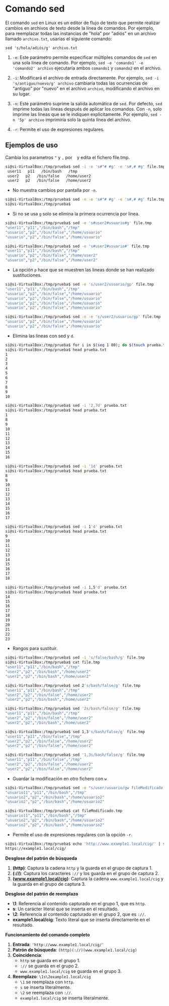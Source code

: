 # Comando sed

El comando `sed` en Linux es un editor de flujo de texto que permite realizar cambios en archivos de texto desde la línea de comandos. Por ejemplo, para reemplazar todas las instancias de "hola" por "adiós" en un archivo llamado `archivo.txt`, usarías el siguiente comando:

```
sed 's/hola/adiós/g' archivo.txt
```

1. `-e`: Este parámetro permite especificar múltiples comandos de `sed` en una sola línea de comando. Por ejemplo, `sed -e 'comando1' -e 'comando2' archivo` ejecutaría ambos `comando1` y `comando2` en el archivo.

2. `-i`: Modificará el archivo de entrada directamente. Por ejemplo, `sed -i 's/antiguo/nuevo/g' archivo` cambiaría todas las ocurrencias de "antiguo" por "nuevo" en el archivo `archivo`, modificando el archivo en su lugar.

3. `-n`: Este parámetro suprime la salida automática de `sed`. Por defecto, `sed` imprime todas las líneas después de aplicar los comandos. Con `-n`, solo imprime las líneas que se le indiquen explícitamente. Por ejemplo, `sed -n '5p' archivo` imprimiría solo la quinta línea del archivo.

4. `-r`: Permite el uso de expresiones regulares.

## Ejemplos de uso

Cambia los parametros `"` y `,` por ` ` y edita el fichero file.tmp.

```bash
si@si-VirtualBox:/tmp/prueba$ sed -i -e 's#"# #g' -e 's#,# #g' file.tmp
 user11   p11   /bin/bash   /tmp
 user2   p2   /bin/false   /home/user2
 user2   p2   /bin/false   /home/user2
```

- No muestra cambios por pantalla por `-n`.

```bash
si@si-VirtualBox:/tmp/prueba$ sed -n -e 's#"# #g' -e 's#,# #g' file.tmp
si@si-VirtualBox:/tmp/prueba$
```

- Si no se usa `g` solo se elimina la primera ocurrencia por linea.

```bash
si@si-VirtualBox:/tmp/prueba$ sed -e 's#user2#usuario#g' file.tmp
"user11","p11","/bin/bash","/tmp"
"usuario","p2","/bin/false","/home/usuario"
"usuario","p2","/bin/false","/home/usuario"

si@si-VirtualBox:/tmp/prueba$ sed -e 's#user2#usuario#' file.tmp
"user11","p11","/bin/bash","/tmp"
"usuario","p2","/bin/false","/home/user2"
"usuario","p2","/bin/false","/home/user2"
```

- La opción `p` hace que se muestren las lineas donde se han realizado sustituciones.

```bash
si@si-VirtualBox:/tmp/prueba$ sed -e 's/user2/usuario/gp' file.tmp
"user11","p11","/bin/bash","/tmp"
"usuario","p2","/bin/false","/home/usuario"
"usuario","p2","/bin/false","/home/usuario"
"usuario","p2","/bin/false","/home/usuario"
"usuario","p2","/bin/false","/home/usuario"

si@si-VirtualBox:/tmp/prueba$ sed -n -e 's/user2/usuario/gp' file.tmp
"usuario","p2","/bin/false","/home/usuario"
"usuario","p2","/bin/false","/home/usuario"
```

- Elimina las lineas con sed y `d`.

```bash
si@si-VirtualBox:/tmp/prueba$ for i in $(seq 1 80); do $(touch prueba.txt && echo "${i}" >> prueba.txt); done;
si@si-VirtualBox:/tmp/prueba$ head prueba.txt
1
2
3
4
5
6
7
8
9
10
```

```bash
si@si-VirtualBox:/tmp/prueba$ sed -i '2,7d' prueba.txt
si@si-VirtualBox:/tmp/prueba$ head prueba.txt
1
8
9
10
11
12
13
14
15
16
```

```bash
si@si-VirtualBox:/tmp/prueba$ sed -i '1d' prueba.txt
si@si-VirtualBox:/tmp/prueba$ head prueba.txt
8
9
10
11
12
13
14
15
16
17
```

```bash
si@si-VirtualBox:/tmp/prueba$ sed -i 1'd' prueba.txt
si@si-VirtualBox:/tmp/prueba$ head prueba.txt
9
10
11
12
13
14
15
16
17
18
```

```bash
si@si-VirtualBox:/tmp/prueba$ sed -i 1,5'd' prueba.txt
si@si-VirtualBox:/tmp/prueba$ head prueba.txt
14
15
16
17
18
19
20
21
22
23
```

- Rangos para sustituir.

```bash
si@si-VirtualBox:/tmp/prueba$ sed -i 's/false/bash/g' file.tmp
si@si-VirtualBox:/tmp/prueba$ cat file.tmp
"user11","p11","/bin/bash","/tmp"
"user2","p2","/bin/bash","/home/user2"
"user2","p2","/bin/bash","/home/user2"

si@si-VirtualBox:/tmp/prueba$ sed 2's/bash/false/g' file.tmp
"user11","p11","/bin/bash","/tmp"
"user2","p2","/bin/false","/home/user2"
"user2","p2","/bin/bash","/home/user2"

si@si-VirtualBox:/tmp/prueba$ sed '2s/bash/false/g' file.tmp
"user11","p11","/bin/bash","/tmp"
"user2","p2","/bin/false","/home/user2"
"user2","p2","/bin/bash","/home/user2"

si@si-VirtualBox:/tmp/prueba$ sed 1,3's/bash/false/g' file.tmp
"user11","p11","/bin/false","/tmp"
"user2","p2","/bin/false","/home/user2"
"user2","p2","/bin/false","/home/user2"

si@si-VirtualBox:/tmp/prueba$ sed '1,3s/bash/false/g' file.tmp
"user11","p11","/bin/false","/tmp"
"user2","p2","/bin/false","/home/user2"
"user2","p2","/bin/false","/home/user2"
```

- Guardar la modificación en otro fichero con `w`

```bash
si@si-VirtualBox:/tmp/prueba$ sed -e "s/user/usuario/gw fileModificado.tmp" file.tmp
"usuario11","p11","/bin/bash","/tmp"
"usuario2","p2","/bin/bash","/home/usuario2"
"usuario2","p2","/bin/bash","/home/usuario2"

si@si-VirtualBox:/tmp/prueba$ cat fileModificado.tmp
"usuario11","p11","/bin/bash","/tmp"
"usuario2","p2","/bin/bash","/home/usuario2"
"usuario2","p2","/bin/bash","/home/usuario2"
```

- Permite el uso de expresiones regulares con la opción `-r`.

```bash
si@si-VirtualBox:/tmp/prueba$ echo 'http://www.example1.local/cig/' | sed -r 's|(http)(://)(www.example1.local/cig)|\1s\2example1.local/cig|'
https://example1.local/cig/
```

**Desglose del patrón de búsqueda**

1. **(http)**: Captura la cadena `http` y la guarda en el grupo de captura 1.
2. **(://)**: Captura los caracteres `://` y los guarda en el grupo de captura 2.
3. **(www.example1.local/cig)**: Captura la cadena `www.example1.local/cig` y la guarda en el grupo de captura 3.

**Desglose del patrón de reemplazo**

- **\1**: Referencia al contenido capturado en el grupo 1, que es `http`.
- **s**: Un carácter literal que se inserta en el resultado.
- **\2**: Referencia al contenido capturado en el grupo 2, que es `://`.
- **example1.local/cig**: Texto literal que se inserta directamente en el resultado.

**Funcionamiento del comando completo**

1. **Entrada**: `'http://www.example1.local/cig/'`
2. **Patrón de búsqueda**: `(http)(://)(www.example1.local/cig)`
3. **Coincidencia**:
   - `http` se guarda en el grupo 1.
   - `://` se guarda en el grupo 2.
   - `www.example1.local/cig` se guarda en el grupo 3.
4. **Reemplazo**: `\1s\2example1.local/cig`
   - `\1` se reemplaza con `http`.
   - `s` se inserta literalmente.
   - `\2` se reemplaza con `://`.
   - `example1.local/cig` se inserta literalmente.
